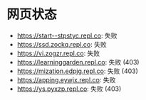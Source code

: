 # 网页状态
- https://start--stpstyc.repl.co: 失败
- https://ssd.zockq.repl.co: 失败
- https://vi.zogzr.repl.co: 失败
- https://learninggarden.repl.co: 失败 (403)
- https://mization.edpjg.repl.co: 失败 (403)
- https://apping.eywjx.repl.co: 失败
- https://ys.pyxzp.repl.co: 失败 (403)
